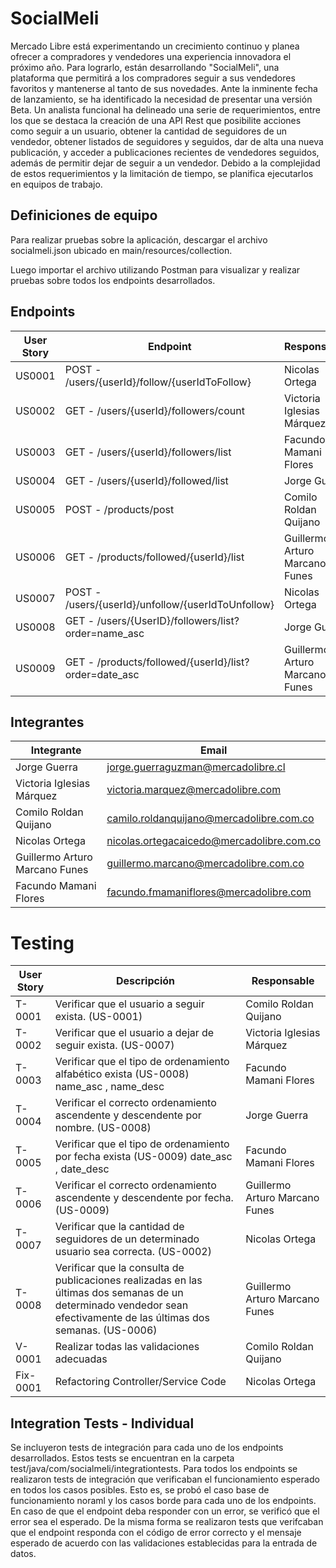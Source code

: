 # SocialMeli

Mercado Libre está experimentando un crecimiento continuo y planea ofrecer a compradores y vendedores una experiencia
innovadora el próximo año. Para lograrlo, están desarrollando "SocialMeli", una plataforma que permitirá a los
compradores seguir a sus vendedores favoritos y mantenerse al tanto de sus novedades. Ante la inminente fecha de
lanzamiento, se ha identificado la necesidad de presentar una versión Beta. Un analista funcional ha delineado una serie
de requerimientos, entre los que se destaca la creación de una API Rest que posibilite acciones como seguir a un
usuario, obtener la cantidad de seguidores de un vendedor, obtener listados de seguidores y seguidos, dar de alta una
nueva publicación, y acceder a publicaciones recientes de vendedores seguidos, además de permitir dejar de seguir a un
vendedor. Debido a la complejidad de estos requerimientos y la limitación de tiempo, se planifica ejecutarlos en equipos
de trabajo.

## Definiciones de equipo

Para realizar pruebas sobre la aplicación, descargar el archivo socialmeli.json ubicado en main/resources/collection.

Luego importar el archivo utilizando Postman para visualizar y realizar pruebas sobre todos los endpoints desarrollados.

## Endpoints

| **User Story** | **Endpoint**                                          | **Responsable**                |
|----------------|-------------------------------------------------------|--------------------------------|
| US0001         | POST - /users/{userId}/follow/{userIdToFollow}        | Nicolas Ortega                 |
| US0002         | GET - /users/{userId}/followers/count                 | Victoria Iglesias Márquez      |
| US0003         | GET - /users/{userId}/followers/list                  | Facundo Mamani Flores          |
| US0004         | GET - /users/{userId}/followed/list                   | Jorge Guerra                   |
| US0005         | POST - /products/post                                 | Comilo Roldan Quijano          |
| US0006         | GET - /products/followed/{userId}/list                | Guillermo Arturo Marcano Funes |
| US0007         | POST - /users/{userId}/unfollow/{userIdToUnfollow}    | Nicolas Ortega                 |
| US0008         | GET - /users/{UserID}/followers/list?order=name_asc   | Jorge Guerra                   |
| US0009         | GET - /products/followed/{userId}/list?order=date_asc | Guillermo Arturo Marcano Funes |

## Integrantes

| **Integrante**                 | **Email**                                 |
|--------------------------------|-------------------------------------------|
| Jorge Guerra                   | jorge.guerraguzman@mercadolibre.cl        |
| Victoria Iglesias Márquez      | victoria.marquez@mercadolibre.com         |
| Comilo Roldan Quijano          | camilo.roldanquijano@mercadolibre.com.co  |
| Nicolas Ortega                 | nicolas.ortegacaicedo@mercadolibre.com.co |
| Guillermo Arturo Marcano Funes | guillermo.marcano@mercadolibre.com.co     |
| Facundo Mamani Flores          | facundo.fmamaniflores@mercadolibre.com    |

# Testing

| **User Story** | **Descripción**                                                                                                                                                      | **Responsable**                |
|----------------|----------------------------------------------------------------------------------------------------------------------------------------------------------------------|--------------------------------|
| T-0001         | Verificar que el usuario a seguir exista. (US-0001)                                                                                                                  | Comilo Roldan Quijano          |
| T-0002         | Verificar que el usuario a dejar de seguir exista. (US-0007)                                                                                                         | Victoria Iglesias Márquez      |
| T-0003         | Verificar que el tipo de ordenamiento alfabético exista (US-0008) name_asc , name_desc                                                                               | Facundo Mamani Flores          |
| T-0004         | Verificar el correcto ordenamiento ascendente y descendente por nombre. (US-0008)                                                                                    | Jorge Guerra                   |
| T-0005         | Verificar que el tipo de ordenamiento por fecha exista (US-0009) date_asc , date_desc                                                                                | Facundo Mamani Flores          |
| T-0006         | Verificar el correcto ordenamiento ascendente y descendente por fecha. (US-0009)                                                                                     | Guillermo Arturo Marcano Funes |
| T-0007         | Verificar que la cantidad de seguidores de un determinado usuario sea correcta. (US-0002)                                                                            | Nicolas Ortega                 |
| T-0008         | Verificar que la consulta de publicaciones realizadas en las últimas dos semanas de un determinado vendedor sean efectivamente de las últimas dos semanas. (US-0006) | Guillermo Arturo Marcano Funes |
| V-0001         | Realizar todas las validaciones adecuadas                                                                                                                            | Comilo Roldan Quijano          
| Fix-0001       | Refactoring Controller/Service Code                                                                                                                                  | Nicolas Ortega                 |

## Integration Tests - Individual

Se incluyeron tests de integración para cada uno de los endpoints desarrollados. Estos tests se encuentran en la carpeta
test/java/com/socialmeli/integrationtests.
Para todos los endpoints se realizaron tests de integración que verificaban el funcionamiento esperado en todos los
casos posibles.
Esto es, se probó el caso base de funcionamiento noraml y los casos borde para cada uno de los endpoints. En caso de que
el endpoint deba responder con un error, se verificó que el error sea el esperado. De la misma forma se realizaron tests
que verifcaban que el endpoint responda con el código de error correcto y el mensaje esperado de acuerdo con las validaciones
establecidas para la entrada de datos.